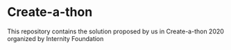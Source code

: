 # Create-a-thon
This repository contains the solution proposed by us in Create-a-thon 2020 organized by Internity Foundation
